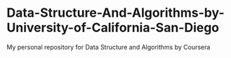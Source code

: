 # Data-Structure-And-Algorithms-by-University-of-California-San-Diego
My personal repository for Data Structure and Algorithms by Coursera
